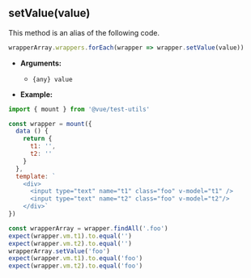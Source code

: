 ## setValue(value)

This method is an alias of the following code.

```js
wrapperArray.wrappers.forEach(wrapper => wrapper.setValue(value))
```

- **Arguments:**
  - `{any} value`

- **Example:**

```js
import { mount } from '@vue/test-utils'

const wrapper = mount({
  data () {
    return {
      t1: '',
      t2: ''
    }
  },
  template: `
    <div>
      <input type="text" name="t1" class="foo" v-model="t1" />
      <input type="text" name="t2" class="foo" v-model="t2"/>
    </div>`
})

const wrapperArray = wrapper.findAll('.foo')
expect(wrapper.vm.t1).to.equal('')
expect(wrapper.vm.t2).to.equal('')
wrapperArray.setValue('foo')
expect(wrapper.vm.t1).to.equal('foo')
expect(wrapper.vm.t2).to.equal('foo')
```
